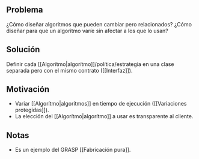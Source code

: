 ## Problema
¿Cómo diseñar algoritmos que pueden cambiar pero relacionados? ¿Cómo diseñar para que un algoritmo varíe sin afectar a los que lo usan?

## Solución
Definir cada [[Algorítmo|algorítmo]]/política/estrategia en una clase separada pero con el mismo contrato ([[Interfaz]]).

## Motivación
- Variar [[Algorítmo|algorítmos]] en tiempo de ejecución ([[Variaciones protegidas]]).
- La elección del [[Algorítmo|algorítmo]] a usar es transparente al cliente.

## Notas
- Es un ejemplo del GRASP [[Fabricación pura]].